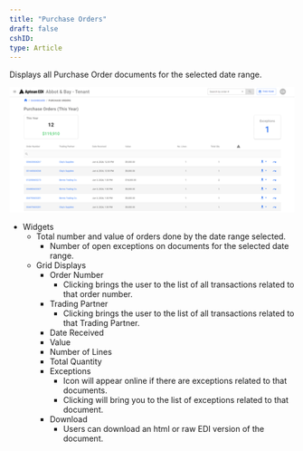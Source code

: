 ```yaml
---
title: "Purchase Orders"
draft: false
cshID:
type: Article
---
```



Displays all Purchase Order documents for the selected date range.

![](assets/images/edi-portal-image-8.png)

-   Widgets
    -   Total number and value of orders done by the date range selected.
        -   Number of open exceptions on documents for the selected date range.
    -   Grid Displays
        -   Order Number
            -   Clicking brings the user to the list of all transactions related to that order number.
        -   Trading Partner
            -   Clicking brings the user to the list of all transactions related to that Trading Partner.
        -   Date Received
        -   Value
        -   Number of Lines
        -   Total Quantity
        -   Exceptions
            -   Icon will appear online if there are exceptions related to that documents.
            -   Clicking will bring you to the list of exceptions related to that document.
        -   Download
            -   Users can download an html or raw EDI version of the document.

